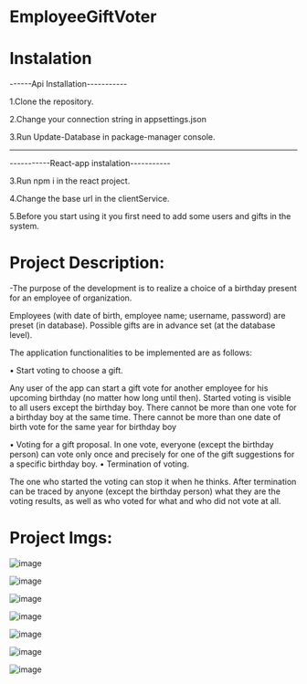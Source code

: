 # EmployeeGiftVoter 

# Instalation

------Api Installation-----------

1.Clone the repository.
  
2.Change your connection string in appsettings.json

3.Run Update-Database in package-manager console. 

-----------------------------------

-----------React-app instalation-----------

3.Run npm i in the react project.

4.Change the base url in the clientService.

5.Before you start using it you first need to add some users and gifts in the system.

# Project Description:

-The purpose of the development is to realize a choice of a birthday present for an employee of
organization.

Employees (with date of birth, employee name; username, password) are
preset (in database). Possible gifts are in advance
set (at the database level).

The application functionalities to be implemented are as follows:

• Start voting to choose a gift.

Any user of the app can start a gift vote for another
employee for his upcoming birthday (no matter how long until then).
Started voting is visible to all users except
the birthday boy.
There cannot be more than one vote for a birthday boy at the same time.
There cannot be more than one date of birth vote for the same year for
birthday boy

• Voting for a gift proposal.
In one vote, everyone (except the birthday person) can vote only once
and precisely for one of the gift suggestions for a specific birthday boy.
• Termination of voting.

The one who started the voting can stop it when he thinks. After
termination can be traced by anyone (except the birthday person) what they are
the voting results, as well as who voted for what and who did not vote
at all.

# Project Imgs:

![image](https://github.com/marindimitrov12/EmployeeGiftVoter/assets/63950527/e695653f-40e9-4fb9-9301-6dadbde00f8b)

![image](https://github.com/marindimitrov12/EmployeeGiftVoter/assets/63950527/d8c7dc65-401f-458e-ac07-e0ba87698670)

![image](https://github.com/marindimitrov12/EmployeeGiftVoter/assets/63950527/44707695-ae55-4a85-a66b-4887425b3c6a)

![image](https://github.com/marindimitrov12/EmployeeGiftVoter/assets/63950527/9b49dc82-1aa9-4921-becc-61c466ee701e)

![image](https://github.com/marindimitrov12/EmployeeGiftVoter/assets/63950527/9b86b764-b0fc-418b-aa3e-6ca6309a760d)

![image](https://github.com/marindimitrov12/EmployeeGiftVoter/assets/63950527/555b7768-f139-49b3-bb10-b7727c201919)

![image](https://github.com/marindimitrov12/EmployeeGiftVoter/assets/63950527/7210bd72-461a-41c1-a726-8a4200ec1015)






